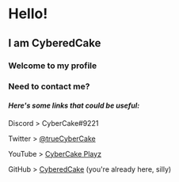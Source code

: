 # Hello!
## I am CyberedCake
### Welcome to my profile

### Need to contact me?
#### _Here's some links that could be useful:_


Discord > CyberCake#9221

Twitter > [@trueCyberCake](https://twitter.com/trueCyberCake)

YouTube > [CyberCake Playz](https://youtube.com/CyberCakePlayz)

GitHub > [CyberedCake](https://github.com/CyberedCake) (you're already here, silly)
